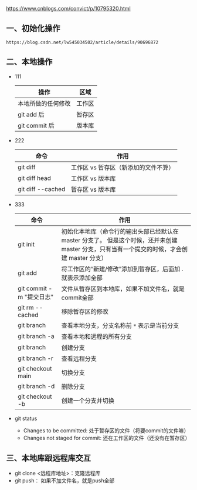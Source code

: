 https://www.cnblogs.com/convict/p/10795320.html

## 一、初始化操作

```
https://blog.csdn.net/lw545034502/article/details/90696872
```



## 二、本地操作

* 111

  | 操作               | 区域   |
  | ------------------ | ------ |
  | 本地所做的任何修改 | 工作区 |
  | git add 后         | 暂存区 |
  | git commit 后      | 版本库 |

* 222

  | 命令              | 作用                                 |
  | ----------------- | ------------------------------------ |
  | git diff          | 工作区 vs 暂存区（新添加的文件不算） |
  | git diff head     | 工作区 vs 版本库                     |
  | git diff --cached | 暂存区 vs 版本库                     |

* 333

  | 命令                                 | 作用                                                         |
  | ------------------------------------ | ------------------------------------------------------------ |
  | git init                             | 初始化本地库（命令行的输出头部已经默认在 master 分支了。 但是这个时候，还并未创建 master 分支，只有当有一个提交的时候，才会创建 master 分支） |
  | git add <file name>                  | 将工作区的“新建/修改”添加到暂存区，后面加 .  就表示添加全部  |
  | git commit -m "提交日志" <file name> | 文件从暂存区到本地库，如果不加文件名，就是commit全部         |
  | git rm --cached <file name>          | 移除暂存区的修改                                             |
  | git branch                           | 查看本地分支，分支名称前 `*` 表示是当前分支                  |
  | git branch -a                        | 查看本地和远程的所有分支                                     |
  | git branch <name>                    | 创建分支                                                     |
  | git branch -r                        | 查看远程分支                                                 |
  | git checkout main                    | 切换分支                                                     |
  | git branch -d <name>                 | 删除分支                                                     |
  | git checkout -b <branch name>        | 创建一个分支并切换                                           |

* git status

  * Changes to be committed:   处于暂存区的文件（将要commit的文件嘛）
  * Changes not staged for commit: 还在工作区的文件（还没有在暂存区）





## 三、本地库跟远程库交互

 + git clone <远程库地址>：克隆远程库
 + git push： 如果不加文件名，就是push全部

